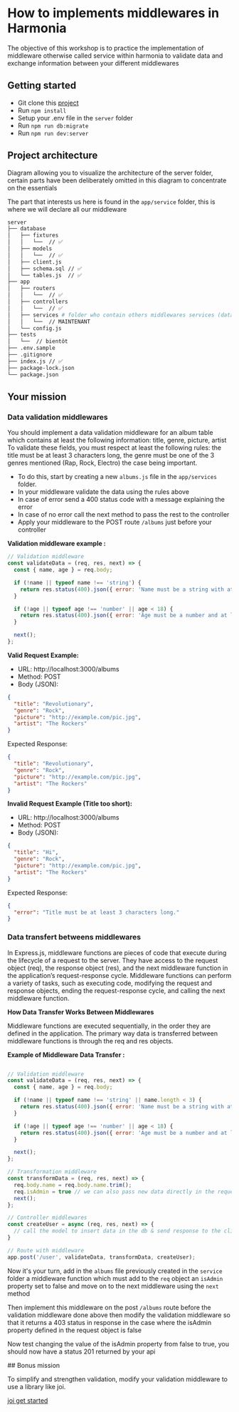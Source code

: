 # How to implements middlewares in Harmonia

The objective of this workshop is to practice the implementation of middleware otherwise called service within harmonia to validate data and exchange information between your different middlewares

## Getting started

- Git clone this [project](https://github.com/WildCodeSchool/workshop-js-middlewares)
- Run `npm install`
- Setup your .env file in the `server` folder
- Run `npm run db:migrate`
- Run `npm run dev:server`

## Project architecture

Diagram allowing you to visualize the architecture of the server folder, certain parts have been deliberately omitted in this diagram to concentrate on the essentials

The part that interests us here is found in the `app/service` folder, this is where we will declare all our middleware

```sh
server
├── database
│   ├── fixtures
│   │   └──  // ✅
│   ├── models
│   │   └──  // ✅
│   ├── client.js
│   ├── schema.sql // ✅
│   └── tables.js  // ✅
├── app
│   ├── routers
│   │   └──  // ✅
│   ├── controllers
│   │   └──  // ✅
│   ├── services # folder who contain others middlewares services (data validator, email service, etc..)
│   │   └──  // MAINTENANT
│   └── config.js
├── tests
│   └──  // bientôt
├── .env.sample
├── .gitignore
├── index.js // ✅
├── package-lock.json
└── package.json
```

## Your mission

### Data validation middlewares

You should implement a data validation middleware for an album table which contains at least the following information: title, genre, picture, artist
To validate these fields, you must respect at least the following rules: the title must be at least 3 characters long, the genre must be one of the 3 genres mentioned (Rap, Rock, Electro) the case being important.

- To do this, start by creating a new `albums.js` file in the `app/services` folder.
- In your middleware validate the data using the rules above
- In case of error send a 400 status code with a message explaining the error
- In case of no error call the next method to pass the rest to the controller
- Apply your middleware to the POST route `/albums` just before your controller

**Validation middleware example :**

```js
// Validation middleware
const validateData = (req, res, next) => {
  const { name, age } = req.body;

  if (!name || typeof name !== 'string') {
    return res.status(400).json({ error: 'Name must be a string with at least 3 characters.' });
  }

  if (!age || typeof age !== 'number' || age < 18) {
    return res.status(400).json({ error: 'Age must be a number and at least 18.' });
  }

  next();
};
```

**Valid Request Example:**

- URL: http://localhost:3000/albums
- Method: POST
- Body (JSON):

```json
{
  "title": "Revolutionary",
  "genre": "Rock",
  "picture": "http://example.com/pic.jpg",
  "artist": "The Rockers"
}
```

Expected Response:

```json
{
  "title": "Revolutionary",
  "genre": "Rock",
  "picture": "http://example.com/pic.jpg",
  "artist": "The Rockers"
}
```

**Invalid Request Example (Title too short):**

- URL: http://localhost:3000/albums
- Method: POST
- Body (JSON):

```json
{
  "title": "Hi",
  "genre": "Rock",
  "picture": "http://example.com/pic.jpg",
  "artist": "The Rockers"
}
```

Expected Response:

```json
{
  "error": "Title must be at least 3 characters long."
}
```

### Data transfert betweens middlewares

In Express.js, middleware functions are pieces of code that execute during the lifecycle of a request to the server. They have access to the request object (req), the response object (res), and the next middleware function in the application’s request-response cycle. Middleware functions can perform a variety of tasks, such as executing code, modifying the request and response objects, ending the request-response cycle, and calling the next middleware function.

**How Data Transfer Works Between Middlewares**

Middleware functions are executed sequentially, in the order they are defined in the application. The primary way data is transferred between middleware functions is through the req and res objects.

**Example of Middleware Data Transfer :**

```js

// Validation middleware
const validateData = (req, res, next) => {
  const { name, age } = req.body;

  if (!name || typeof name !== 'string' || name.length < 3) {
    return res.status(400).json({ error: 'Name must be a string with at least 3 characters.' });
  }

  if (!age || typeof age !== 'number' || age < 18) {
    return res.status(400).json({ error: 'Age must be a number and at least 18.' });
  }

  next();
};

// Transformation middleware
const transformData = (req, res, next) => {
  req.body.name = req.body.name.trim();
  req.isAdmin = true // we can also pass new data directly in the request object !
  next();
};

// Controller middlewares
const createUser = async (req, res, next) => {
  // call the model to insert data in the db & send response to the client
}

// Route with middleware
app.post('/user', validateData, transformData, createUser);

```

Now it's your turn, add in the `albums` file previously created in the `service` folder a middleware function which must add to the `req` object an `isAdmin` property set to false and move on to the next middleware using the `next` method

Then implement this middleware on the post `/albums` route before the validation middleware done above then modify the validation middleware so that it returns a 403 status in response in the case where the isAdmin property defined in the request object is false

Now test changing the value of the isAdmin property from false to true, you should now have a status 201 returned by your api


## Bonus mission

To simplify and strengthen validation, modify your validation middleware to use a library like joi.

[joi get started](https://www.digitalocean.com/community/tutorials/how-to-use-joi-for-node-api-schema-validation#step-2-experimenting-with-joi-validation-rules)